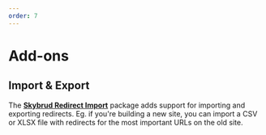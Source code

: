 ```yaml
---
order: 7
---
```


# Add-ons

## Import & Export

The [**Skybrud Redirect Import**](https://github.com/skybrud/Skybrud.Umbraco.Redirects.Import) package adds support for importing and exporting redirects. Eg. if you're building a new site, you can import a CSV or XLSX file with redirects for the most important URLs on the old site.
